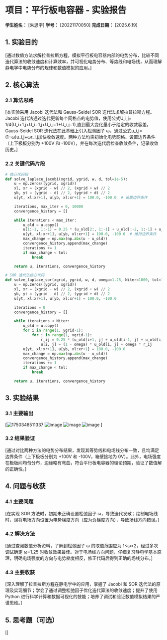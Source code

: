 # 项目：平行板电容器 - 实验报告

**学生姓名：** [朱思宇] **学号：** [20221170050] **完成日期：** [2025.6.19]

## 1. 实验目的
[通过数值方法求解拉普拉斯方程，模拟平行板电容器内部的电势分布，比较不同迭代算法的收敛速度和计算效率，并可视化电势分布、等势线和电场线，从而理解静电学中电势分布的规律和数值模拟的应用。]

## 2. 核心算法
### 2.1 算法思路
[本实验采用 Jacobi 迭代法和 Gauss-Seidel SOR 迭代法求解拉普拉斯方程。Jacobi 迭代法通过迭代更新每个网格点的电势值，使用公式U_i,j= 1/4(U_i+1,j+U_i−1,j+U_i,j+1+U_i,j−1),直到最大变化量小于给定的收敛容差。Gauss-Seidel SOR 迭代法在此基础上引入松弛因子 ω，通过公式u_i,j=(1−ω)u_i,j+ωr_i,j加快收敛速度。两种方法均需初始化电势网格、设置边界条件（上下极板分别为 +100V 和 -100V），并在每次迭代后检查收敛条件，记录收敛历史。]
### 2.2 关键代码片段
```python
# 核心代码段
def solve_laplace_jacobi(xgrid, ygrid, w, d, tol=1e-5):
    u = np.zeros((ygrid, xgrid))
    xl, xr = (xgrid - w) // 2, (xgrid + w) // 2
    yb, yt = (ygrid - d) // 2, (ygrid + d) // 2
    u[yt, xl:xr+1], u[yb, xl:xr+1] = 100.0, -100.0  # 设置边界条件

    iterations, max_iter = 0, 10000
    convergence_history = []

    while iterations < max_iter:
        u_old = u.copy()
        u[1:-1, 1:-1] = 0.25 * (u_old[2:, 1:-1] + u_old[:-2, 1:-1] + u_old[1:-1, 2:] + u_old[1:-1, :-2])
        u[yt, xl:xr+1], u[yb, xl:xr+1] = 100.0, -100.0  # 维持边界条件
        max_change = np.max(np.abs(u - u_old))
        convergence_history.append(max_change)
        iterations += 1
        if max_change < tol:
            break

    return u, iterations, convergence_history

# SOR 迭代法核心代码
def solve_laplace_sor(xgrid, ygrid, w, d, omega=1.25, Niter=1000, tol=1e-5):
    u = np.zeros((ygrid, xgrid))
    xl, xr = (xgrid - w) // 2, (xgrid + w) // 2
    yb, yt = (ygrid - d) // 2, (ygrid + d) // 2
    u[yt, xl:xr+1], u[yb, xl:xr+1] = 100.0, -100.0

    iterations = 0
    convergence_history = []

    while iterations < Niter:
        u_old = u.copy()
        for i in range(1, ygrid-1):
            for j in range(1, xgrid-1):
                r_ij = 0.25 * (u_old[i+1, j] + u_old[i-1, j] + u_old[i, j+1] + u_old[i, j-1])
                u[i, j] = (1 - omega) * u_old[i, j] + omega * r_ij
        u[yt, xl:xr+1], u[yb, xl:xr+1] = 100.0, -100.0
        max_change = np.max(np.abs(u - u_old))
        convergence_history.append(max_change)
        iterations += 1
        if max_change < tol:
            break

    return u, iterations, convergence_history
```

## 3. 实验结果

### 3.1 主要输出

[![1750348511337](https://github.com/user-attachments/assets/5261cd2a-6971-45be-a9ee-2420f3a71155)
![image](https://github.com/user-attachments/assets/4c0a37ac-9fb3-4b0d-ba55-8876beb04927)
![image](https://github.com/user-attachments/assets/58a456fe-22fb-4e27-9997-87b18d30c6a0)
![image](https://github.com/user-attachments/assets/9b0aad1c-f26d-4905-8f57-3cb84d134aab)
]

### 3.2 结果验证

[通过对比两种方法的电势分布结果，发现其等势线和电场线分布一致，且均满足边界条件（上下极板分别为 +100V 和 -100V，箱壁接地为 0V）。此外，电场强度在极板间均匀分布，边缘略有弯曲，符合平行板电容器的理论预期，验证了数值解的正确性。]

## 4. 问题与收获

### 4.1 主要问题

[在实现 SOR 方法时，初期未正确设置松弛因子 ω，导致迭代发散；绘制电场线时，误将电场方向设置为电势梯度方向（应为负梯度方向），导致场线方向错误。]

### 4.2 解决方法

[通过查阅数值分析资料，了解到松弛因子 ω 的取值范围应为 1<ω<2，经过多次调试确定 ω=1.25 时收敛效果最佳。对于电场线方向问题，仔细复习静电学基本原理，明确电场强度的方向与电势梯度相反，修正代码后得到正确的场线分布。]

### 4.3 主要收获

[深入理解了拉普拉斯方程在静电学中的应用，掌握了 Jacobi 和 SOR 迭代法的原理及实现细节；学会了通过调整松弛因子优化迭代算法的收敛速度；提升了使用 Python 进行科学计算和数据可视化的技能；培养了调试和验证数值模拟结果的严谨思维。]

## 5. 思考题（可选）

[]
